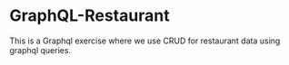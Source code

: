 # GraphQL-Restaurant
This is a Graphql exercise where we use CRUD for restaurant data using graphql queries. 

